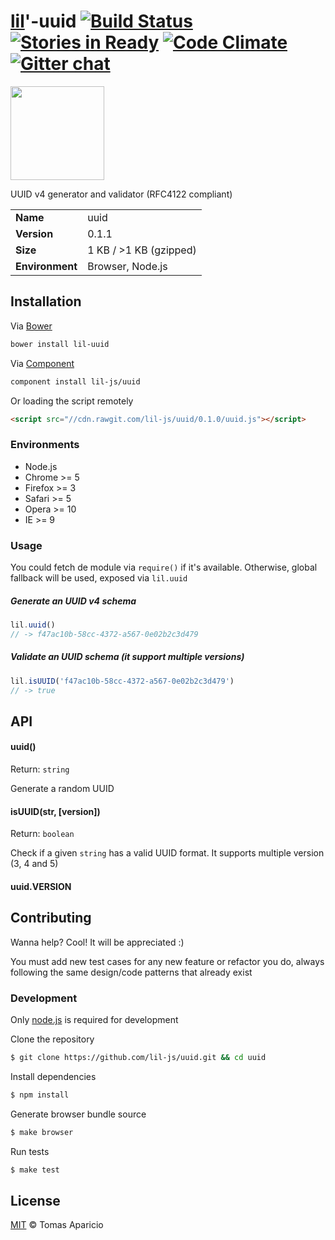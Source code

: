 # [lil](http://lil-js.github.io)'-uuid [![Build Status](https://api.travis-ci.org/lil-js/uuid.svg?branch=master)][travis] [![Stories in Ready](https://badge.waffle.io/lil-js/uuid.png?label=ready&title=Ready)](https://waffle.io/lil-js/uuid) [![Code Climate](https://codeclimate.com/github/lil-js/uuid/badges/gpa.svg)](https://codeclimate.com/github/lil-js/uuid) [![Gitter chat](https://badges.gitter.im/lil-js/all.png)](https://gitter.im/lil-js/all)

<img align="center" height="150" src="http://lil-js.github.io/img/liljs-logo.png" />

UUID v4 generator and validator (RFC4122 compliant)

<table>
<tr>
<td><b>Name</b></td><td>uuid</td>
</tr>
<tr>
<td><b>Version</b></td><td>0.1.1</td>
</tr>
<tr>
<td><b>Size</b></td><td>1 KB / >1 KB (gzipped)</td>
</tr>
<tr>
<td><b>Environment</b></td><td>Browser, Node.js</td>
</tr>
</table>

## Installation

Via [Bower](http://bower.io)
```bash
bower install lil-uuid
```
Via [Component](https://github.com/componentjs/component)
```bash
component install lil-js/uuid
```

Or loading the script remotely
```html
<script src="//cdn.rawgit.com/lil-js/uuid/0.1.0/uuid.js"></script>
```

### Environments

- Node.js
- Chrome >= 5
- Firefox >= 3
- Safari >= 5
- Opera >= 10
- IE >= 9

### Usage

You could fetch de module via `require()` if it's available.
Otherwise, global fallback will be used, exposed via `lil.uuid`

##### Generate an UUID v4 schema
```js
lil.uuid()
// -> f47ac10b-58cc-4372-a567-0e02b2c3d479
```

##### Validate an UUID schema (it support multiple versions)
```js
lil.isUUID('f47ac10b-58cc-4372-a567-0e02b2c3d479')
// -> true
```

## API

#### uuid()
Return: `string`

Generate a random UUID

#### isUUID(str, [version])
Return: `boolean`

Check if a given `string` has a valid UUID format.
It supports multiple version (3, 4 and 5)

#### uuid.VERSION

## Contributing

Wanna help? Cool! It will be appreciated :)

You must add new test cases for any new feature or refactor you do,
always following the same design/code patterns that already exist

### Development

Only [node.js](http://nodejs.org) is required for development

Clone the repository
```bash
$ git clone https://github.com/lil-js/uuid.git && cd uuid
```

Install dependencies
```bash
$ npm install
```

Generate browser bundle source
```bash
$ make browser
```

Run tests
```bash
$ make test
```

## License

[MIT](http://opensource.org/licenses/MIT) © Tomas Aparicio

[travis]: http://travis-ci.org/lil-js/uuid
